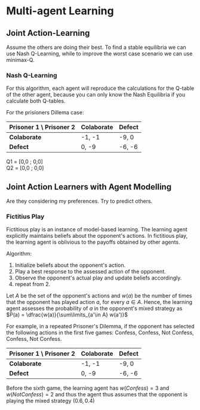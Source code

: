 # Multi-agent Learning

## Joint Action-Learning

Assume the others are doing their best. To find a stable equilibria we can use Nash Q-Learning, while to improve the worst case scenario we can use minimax-Q.

### Nash Q-Learning

For this algorithm, each agent will reproduce the calculations for the Q-table of the other agent, because you can only know the Nash Equilibria if you calculate both Q-tables.

For the prisioners Dillema case:

| Prisoner 1 \ Prisoner 2 | Colaborate | Defect |
| ----------------------- | ---------- | ------ |
| **Colaborate** | -1, -1 | -9, 0 |
| **Defect** | 0, -9 | -6, -6 |

Q1 = [0,0 ; 0,0]<br>
Q2 = [0,0 ; 0,0]

## Joint Action Learners with Agent Modelling

Are they considering my preferences. Try to predict others.

### Fictitius Play

Fictitious play is an instance of model-based learning. The learning agent explicitly maintains beliefs about the opponent's actions. In fictitious play, the learning agent is oblivious to the payoffs obtained by other agents.

Algorithm:
1. Initialize beliefs about the opponent's action.
2. Play a best response to the assessed action of the opponent.
3. Observe the opponent's actual play and update beliefs accordingly.
4. repeat from 2.

Let $A$ be the set of the opponent's actions and $w(a)$ be the number of times that the opponent has played action $a$, for every $a \in A$. Hence, the learning agent assesses the probability of $a$ in the opponent's mixed strategy as $P(a) = \dfrac{w(a)}{\sum\limits_{a'\in A} w(a')}$

For example, in a repeated Prisoner's Dilemma, if the opponent has selected the following actions in the first five games: Confess, Confess, Not Confess, Confess, Not Confess.

| Prisoner 1 \ Prisoner 2 | Colaborate | Defect |
| ----------------------- | ---------- | ------ |
| **Colaborate** | -1, -1 | -9, 0 |
| **Defect** | 0, -9 | -6, -6 |

Before the sixth game, the learning agent has $w(Confess) = 3$ and $w(Not Confess) = 2$ and thus the agent thus assumes that the opponent is playing the mixed strategy $(0.6,0.4)$